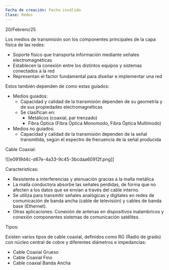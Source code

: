 ```yaml
---
Fecha de creación: Fecha inválida
Clase: Redes
---
```

20/Febrero/25

  

Los medios de transmisión son los componentes principales de la capa física de las redes:

- Soporte físico que transporta información mediante señales electromagnéticas
- Establecen la conexión entre los distintos equipos y sistemas conectados a la red
- Representan el factor fundamental para diseñar e implementar una red

  

Estos también dependen de como estas guiados:

- Medios guiados:
    - Capacidad y calidad de la transmisión dependen de su geometría y de sus propiedades electromagnéticas
    - Se clasifican en:
        - Metálicos (coaxial, par trenzado)
        - Fibra Óptica (Fibra Óptica Monomodo, Fibra Óptica Multimodo)
- Medios no guiados:
    - Capacidad y calidad de la transmisión dependen de la señal transmitida, según el espectro de frecuencia de la señal producida

  

Cable Coaxial:

![[e0919d4c-d67e-4a33-9c45-3bcdaa60912f.png]]

Caracteristicas:

- Resistente a interferencias y atenuación gracias a la malla metálica
- La malla conductora absorbe las señales perdidas, de forma que no afecten a los datos que se envían a través del cable interno.
- Se utiliza para transmitir señales analógicas y digitales en redes de comunicación de banda ancha (cable de televisión) y cables de banda base (Ethernet).
- Otras aplicaciones: Conexión de antenas en dispositivos inalambricos y conexión componentes sistemas de comunicación satélites.

Tipos:

Existen varios tipos de cable coaxial, definidos como RG (Radio de grado) con núcleo central de cobre y diferentes diámetros e impedancias:

- Cable Coaxial Grueso
- Cable Coaxial Fino
- Cable coaxial Banda Ancha